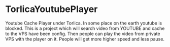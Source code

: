 # TorlicaYoutubePlayer
Youtube Cache Player under Torlica.  In some place on the earth youtube is blocked.  This is a project which will search video from YOUTUBE and cache to the VPS have been config. Then people can play the video from private VPS with the player on it. People will get more higher speed and less pause.
